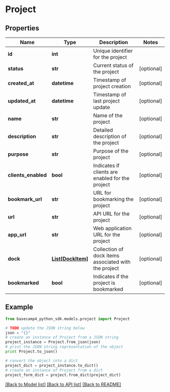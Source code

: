 # Project


## Properties

Name | Type | Description | Notes
------------ | ------------- | ------------- | -------------
**id** | **int** | Unique identifier for the project | 
**status** | **str** | Current status of the project | [optional] 
**created_at** | **datetime** | Timestamp of project creation | [optional] 
**updated_at** | **datetime** | Timestamp of last project update | [optional] 
**name** | **str** | Name of the project | [optional] 
**description** | **str** | Detailed description of the project | [optional] 
**purpose** | **str** | Purpose of the project | [optional] 
**clients_enabled** | **bool** | Indicates if clients are enabled for the project | [optional] 
**bookmark_url** | **str** | URL for bookmarking the project | [optional] 
**url** | **str** | API URL for the project | [optional] 
**app_url** | **str** | Web application URL for the project | [optional] 
**dock** | [**List[DockItem]**](DockItem.md) | Collection of dock items associated with the project | [optional] 
**bookmarked** | **bool** | Indicates if the project is bookmarked | [optional] 

## Example

```python
from basecamp4_python_sdk.models.project import Project

# TODO update the JSON string below
json = "{}"
# create an instance of Project from a JSON string
project_instance = Project.from_json(json)
# print the JSON string representation of the object
print Project.to_json()

# convert the object into a dict
project_dict = project_instance.to_dict()
# create an instance of Project from a dict
project_form_dict = project.from_dict(project_dict)
```
[[Back to Model list]](../README.md#documentation-for-models) [[Back to API list]](../README.md#documentation-for-api-endpoints) [[Back to README]](../README.md)


